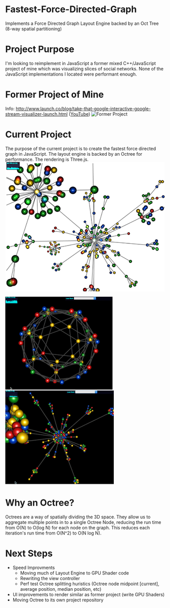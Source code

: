 Fastest-Force-Directed-Graph
============================

Implements a Force Directed Graph Layout Engine backed by an Oct Tree (8-way spatial partitioning)

Project Purpose
============================
I'm looking to reimplement in JavaScript a former mixed C++/JavaScript project of mine which was visualizing slices of social networks. None of the JavaScript implementations I located were performant enough. 

Former Project of Mine
============================
Info: http://www.launch.co/blog/take-that-google-interactive-google-stream-visualizer-launch.html ([YouTube](https://www.youtube.com/watch?v=_B-ij4Hl6Fg))
![Former Project](https://i.ytimg.com/vi/_B-ij4Hl6Fg/maxresdefault.jpg "Former C++/JavaScript Project of Mine - StreamVisualizer")

Current Project
============================
The purpose of the current project is to create the fastest force directed graph in JavaScript. The layout engine is backed by an Octree for performance. The rendering is Three.js. 
![Screen Shot](https://github.com/justinormont/Fastest-Force-Directed-Graph/blob/master/ScreenShots/300%20Nodes%20%233%202014-07-31.png "Force Directed Graph Backed by an Octree")

![Screen Shot](https://raw.githubusercontent.com/justinormont/Fastest-Force-Directed-Graph/master/ScreenShots/Snark56%2050%25%202014-12-09.gif "Force Directed Graph Backed by an Octree")
![Screen Shot](https://raw.githubusercontent.com/justinormont/Fastest-Force-Directed-Graph/master/ScreenShots/250%20Nodes%2050%25%202014-12-09.gif "Force Directed Graph Backed by an Octree")


Why an Octree?
============================
Octrees are a way of spatially dividing the 3D space. They allow us to aggregate multiple points in to a single Octree Node, reducing the run time from O(N) to O(log N) for each node on the graph. This reduces each iteration's run time from O(N^2) to O(N log N). 

Next Steps
============================
* Speed Improvments
  * Moving much of Layout Engine to GPU Shader code
  * Rewriting the view controller
  * Perf test Octree splitting huristics (Octree node midpoint [current], average position, median position, etc)
* UI improvements to render similar as former project (write GPU Shaders)
* Moving Octree to its own project repository
